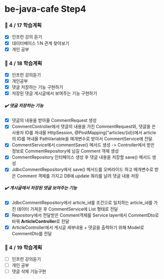 # be-java-cafe  Step4

### 📌 4 / 17 학습계획

- [x] 인프런 강의 듣기
- [x] 데이터베이스 1:N 관계 찾아보기
- [x] 개인 공부

### 📌 4 / 18 학습계획

- [x] 인프런 강의듣기
- [x] 개인공부
- [x] 댓글 저장하는 기능 구현하기
- [x] 저장된 댓글 게시글에서 보여주는 기능 구현하기

##### ✔️ 댓글 저장하는 기능

- [x] 댓글의 내용을 받아올 CommentRequest 생성
- [x] CommentController에서 댓글의 내용을 가진 CommentRequest와, 댓글을 쓴 사용자 ID를 꺼내올 HttpSession,
  @PostMapping("articles/{id})에서 article의 ID를 꺼내올 PathVariable을 매개변수로 받아서 CommentService에 전달.
- [x] CommentService에서 commentSave() 메서드 생성 -> Controller에서 받은 정보로 CommentRepository에 넘길 Comment 객체 생성
- [x] CommentRepository 인터페이스 생성 후 댓글 내용을 저장할 save() 메서드 생성
- [x] JdbcCommentRepository에서 save() 메서드를 오버라이드 하고 매개변수로 받은 Comment 객체를 가지고 DB에 update 쿼리를 날려 댓글 내용 저장

##### ✔️ 게시글에서 저장된 댓글 보여주는 기능

- [x] JdbcCommentRepository에서 article_id를 조건으로 일치하는 article_id를 가진 데이터 가져온 후 CommentService에 List 형태로 전달
- [x] Repository에서 전달받은 Comment객체를 Service layer에서 CommentDto로 바꿔 **ArticleController**로 전달
- [x] ArticleController에서 게시글 세부내용 + 댓글을 출력하기 위해 Model로 CommentDto를 전달

### 📌 4 / 19 학습계획

- [ ] 인프런 강의듣기
- [ ] 개인 공부
- [ ] 댓글 삭제 기능구현
